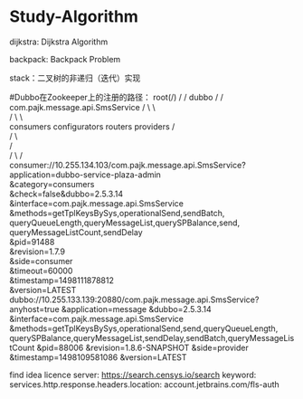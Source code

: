 # Study-Algorithm
dijkstra: Dijkstra Algorithm

backpack: Backpack Problem

stack：二叉树的非递归（迭代）实现

#Dubbo在Zookeeper上的注册的路径：
                      root(/)
                       /
                      /
                    dubbo
                    /
                   /
                 com.pajk.message.api.SmsService
                 /   \              \        \
                /     \              \        \
          consumers  configurators routers    providers
             /                                        \
            /                                          \  
           /                                            \
          /                                              \ 
         /                                                \
 consumer://10.255.134.103/com.pajk.message.api.SmsService?\
 application=dubbo-service-plaza-admin                      \
 &category=consumers                                         \
 &check=false&dubbo=2.5.3.14                                  \
 &interface=com.pajk.message.api.SmsService                    \
 &methods=getTplKeysBySys,operationalSend,sendBatch,            \
 queryQueueLength,queryMessageList,querySPBalance,send,          \
 queryMessageListCount,sendDelay                                  \
 &pid=91488                                                        \
 &revision=1.7.9                                                    \
 &side=consumer                                                      \
 &timeout=60000                                                       \
 &timestamp=1498111878812                                              \
 &version=LATEST                                                        \
                                               dubbo://10.255.133.139:20880/com.pajk.message.api.SmsService?
                                               anyhost=true
                                               &application=message
                                               &dubbo=2.5.3.14
                                               &interface=com.pajk.message.api.SmsService
                                               &methods=getTplKeysBySys,operationalSend,send,queryQueueLength,
                                               querySPBalance,queryMessageList,sendDelay,sendBatch,queryMessageListCount
                                               &pid=88006
                                               &revision=1.8.6-SNAPSHOT
                                               &side=provider
                                               &timestamp=1498109581086
                                               &version=LATEST

find idea licence server:
https://search.censys.io/search
keyword: services.http.response.headers.location: account.jetbrains.com/fls-auth